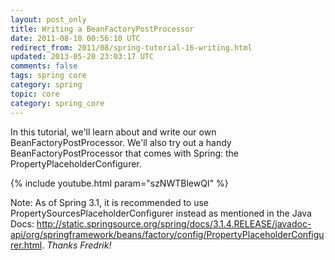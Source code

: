 ```yaml
---           
layout: post_only
title: Writing a BeanFactoryPostProcessor
date: 2011-08-10 00:56:10 UTC
redirect_from: 2011/08/spring-tutorial-16-writing.html
updated: 2013-05-20 23:03:17 UTC
comments: false
tags: spring core
category: spring
topic: core
category: spring_core
---
```


In this tutorial, we'll learn about and write our own BeanFactoryPostProcessor. We'll also try out a handy BeanFactoryPostProcessor that comes with Spring: the PropertyPlaceholderConfigurer. 

{% include youtube.html param="szNWTBlewQI" %}

Note: As of Spring 3.1, it is recommended to use PropertySourcesPlaceholderConfigurer instead as mentioned in the Java Docs: http://static.springsource.org/spring/docs/3.1.4.RELEASE/javadoc-api/org/springframework/beans/factory/config/PropertyPlaceholderConfigurer.html.  *Thanks Fredrik!*